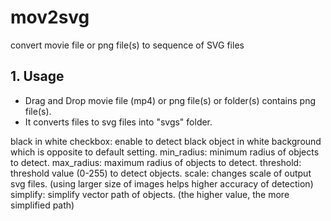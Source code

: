 # mov2svg
convert movie file or png file(s) to sequence of SVG files

## 1. Usage
- Drag and Drop movie file (mp4) or png file(s) or folder(s) contains png file(s).
- It converts files to svg files into "svgs" folder.

black in white checkbox: enable to detect black object in white background which is opposite to default setting.
min_radius: minimum radius of objects to detect.
max_radius: maximum radius of objects to detect.
threshold: threshold value (0-255) to detect objects.
scale: changes scale of output svg files. (using larger size of images helps higher accuracy of detection)
simplify: simplify vector path of objects. (the higher value, the more simplified path)

